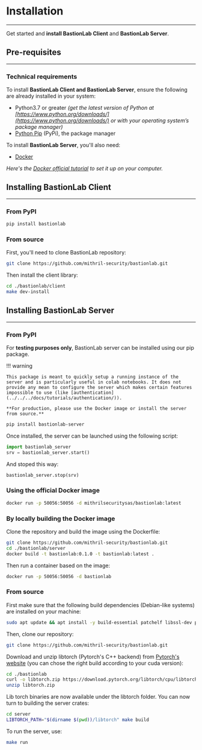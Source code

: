 # Installation
____________________________________________

Get started and **install BastionLab Client** and **BastionLab Server**.

## Pre-requisites
___________________________________________

### Technical requirements

To install **BastionLab Client and BastionLab Server**, ensure the following are already installed in your system:

- Python3.7 or greater *(get the latest version of Python at [https://www.python.org/downloads/](https://www.python.org/downloads/) or with your operating system’s package manager)*
- [Python Pip](https://pypi.org/project/pip/) (PyPi), the package manager

To install **BastionLab Server**, you'll also need:

- [Docker](https://www.docker.com/) 

*Here's the [Docker official tutorial](https://docker-curriculum.com/) to set it up on your computer.*

## Installing BastionLab Client
_____________________________________________

### From PyPI

```bash
pip install bastionlab
```

### From source

First, you'll need to clone BastionLab repository:
```bash
git clone https://github.com/mithril-security/bastionlab.git
```
Then install the client library:
```bash
cd ./bastionlab/client
make dev-install
```

## Installing BastionLab Server
______________________________________________

### From PyPI

For **testing purposes only**, BastionLab server can be installed using our pip package.

!!! warning

	This package is meant to quickly setup a running instance of the server and is particularly useful in colab notebooks. It does not provide any mean to configure the server which makes certain features impossible to use (like [authentication](../../../docs/tutorials/authentication/)).

	**For production, please use the Docker image or install the server from source.**
    
```bash
pip install bastionlab-server
```

Once installed, the server can be launched using the following script:

```py
import bastionlab_server
srv = bastionlab_server.start()
```

And stoped this way:

```py
bastionlab_server.stop(srv)
```

### Using the official Docker image

```bash
docker run -p 50056:50056 -d mithrilsecuritysas/bastionlab:latest
```

### By locally building the Docker image

Clone the repository and build the image using the Dockerfile:
```bash
git clone https://github.com/mithril-security/bastionlab.git
cd ./bastionlab/server
docker build -t bastionlab:0.1.0 -t bastionlab:latest .
```
Then run a container based on the image:
```bash
docker run -p 50056:50056 -d bastionlab
```

### From source

First make sure that the following build dependencies (Debian-like systems) are installed on your machine:
```bash
sudo apt update && apt install -y build-essential patchelf libssl-dev pkg-config curl unzip
```

Then, clone our repository:
```bash
git clone https://github.com/mithril-security/bastionlab.git
```
Download and unzip libtorch (Pytorch's C++ backend) from [Pytorch's website](https://pytorch.org/) (you can chose the right build according to your cuda version):
```bash
cd ./bastionlab
curl -o libtorch.zip https://download.pytorch.org/libtorch/cpu/libtorch-cxx11-abi-shared-with-deps-1.12.1%2Bcpu.zip
unzip libtorch.zip
```
Lib torch binaries are now available under the libtorch folder. You can now turn to building the server crates:
```bash
cd server
LIBTORCH_PATH="$(dirname $(pwd))/libtorch" make build
```

To run the server, use:
```bash
make run
```
